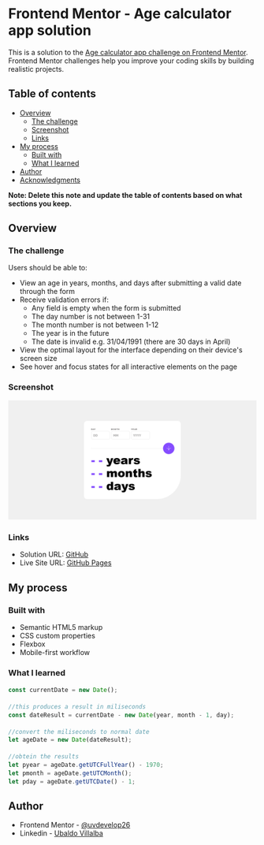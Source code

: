 # Frontend Mentor - Age calculator app solution

This is a solution to the [Age calculator app challenge on Frontend Mentor](https://www.frontendmentor.io/challenges/age-calculator-app-dF9DFFpj-Q). Frontend Mentor challenges help you improve your coding skills by building realistic projects. 

## Table of contents

- [Overview](#overview)
  - [The challenge](#the-challenge)
  - [Screenshot](#screenshot)
  - [Links](#links)
- [My process](#my-process)
  - [Built with](#built-with)
  - [What I learned](#what-i-learned)
- [Author](#author)
- [Acknowledgments](#acknowledgments)

**Note: Delete this note and update the table of contents based on what sections you keep.**

## Overview

### The challenge

Users should be able to:

- View an age in years, months, and days after submitting a valid date through the form
- Receive validation errors if:
  - Any field is empty when the form is submitted
  - The day number is not between 1-31
  - The month number is not between 1-12
  - The year is in the future
  - The date is invalid e.g. 31/04/1991 (there are 30 days in April)
- View the optimal layout for the interface depending on their device's screen size
- See hover and focus states for all interactive elements on the page


### Screenshot

![desktop screen](./design/Screenshot%20desktop%20Frontend%20Mentor%20Age%20calculator%20app.png)


### Links

- Solution URL: [GitHub](https://github.com/uvdevelop26/age-calculator-app)
- Live Site URL: [GitHub Pages](https://uvdevelop26.github.io/age-calculator-app/)

## My process

### Built with

- Semantic HTML5 markup
- CSS custom properties
- Flexbox
- Mobile-first workflow


### What I learned


```js
const currentDate = new Date();

//this produces a result in miliseconds 
const dateResult = currentDate - new Date(year, month - 1, day);

//convert the miliseconds to normal date
let ageDate = new Date(dateResult);

//obtein the results
let pyear = ageDate.getUTCFullYear() - 1970;
let pmonth = ageDate.getUTCMonth();
let pday = ageDate.getUTCDate() - 1;

```
## Author

- Frontend Mentor - [@uvdevelop26](https://www.frontendmentor.io/profile/uvdevelop26)
- Linkedin - [Ubaldo Villalba](https://www.linkedin.com/in/ubaldo-villalba-6727a021a/)

